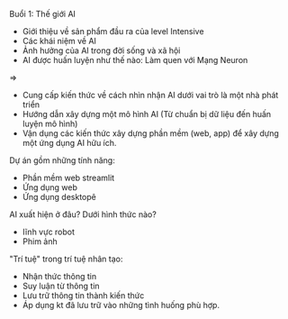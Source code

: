 Buổi 1: Thế giới AI
- Giới thiệu về sản phẩm đầu ra của level Intensive
- Các khái niệm về AI
- Ảnh hưởng của AI trong đời sống và xã hội
- AI được huấn luyện như thế nào: Làm quen với Mạng Neuron

=> 
- Cung cấp kiến thức về cách nhìn nhận AI dưới vai trò là một nhà phát triển
- Hướng dẫn xây dựng một mô hình AI (Từ chuẩn bị dữ liệu đến huấn luyện mô hình)
- Vận dụng các kiến thức xây dựng phần mềm (web, app) để xây dựng một ứng dụng AI hữu ích.

Dự án gồm những tính năng:
- Phần mềm web streamlit
- Ứng dụng web
- Ứng dụng desktopê

AI xuất hiện ở đâu? Dưới hình thức nào?
- lĩnh vực robot
- Phim ảnh


"Trí tuệ" trong trí tuệ nhân tạo: 
- Nhận thức thông tin
- Suy luận từ thông tin
- Lưu trữ thông tin thành kiến thức 
- Áp dụng kt đã lưu trữ vào những tình huống phù hợp.